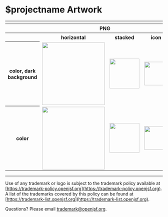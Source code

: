 # $projectname Artwork


<table>
    <tr>
    	<th colspan="7"></th>
    </tr>
    <tr>
        <th width="120"></th>
        <th colspan="3">PNG</th>
        <th colspan="3">SVG</th>
    </tr>
    <tr>
        <th width="120"></th>
        <th>horizontal</th>
        <th>stacked</th>
        <th>icon</th>
        <th>horizontal</th>
        <th>stacked</th>
        <th>icon</th>
    </tr>
    <tr>
        <th>color, dark background</th>
        <td><img src="../no_artwork_available.png" width="200"></td>
        <td><img src="../no_artwork_available.png" width="95"></td>
        <td><img src="../no_artwork_available.png" width="75"></td>
        <td><img src="../no_artwork_available.png" width="200"></td>
        <td><img src="../no_artwork_available.png" width="95"></td>
        <td><img src="../no_artwork_available.png" width="75"></td>
    </tr>  
    <tr>
        <th>color</th>
        <td><img src="../no_artwork_available.png" width="200"></td>
        <td><img src="../no_artwork_available.png" width="95"></td>
        <td><img src="../no_artwork_available.png" width="75"></td>
        <td><img src="../no_artwork_available.png" width="200"></td>
        <td><img src="../no_artwork_available.png" width="95"></td>
        <td><img src="../no_artwork_available.png" width="75"></td>
    </tr>  
</table>

---

Use of any trademark or logo is subject to the trademark policy available at [https://trademark-policy.openjsf.org](https://trademark-policy.openjsf.org). A list of the trademarks covered by this policy can be found at [https://trademark-list.openjsf.org](https://trademark-list.openjsf.org).

Questions? Please email [trademark@openjsf.org](mailto:trademark@openjsf.org).

